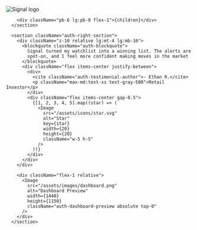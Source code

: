 <section className="auth-left-section scrollbar-hide-default">
        <Link href="/" className="auth-logo">
          <Image
            src="/assets/icons/logo.svg"
            alt="Signal logo"
            width={140}
            height={32}
            className="h-8 w-auto"
          />
        </Link>

        <div className="pb-6 lg:pb-8 flex-1">{children}</div>
      </section>

      <section className="auth-right-section">
        <div className="z-10 relative lg:mt-4 lg:mb-16">
          <blockquote className="auth-blockquote">
            Signal turned my watchlist into a winning list. The alerts are
            spot-on, and I feel more confident making moves in the market
          </blockquote>
          <div className="flex items-center justify-between">
            <div>
              <cite className="auth-testimonial-author">- Ethan R.</cite>
              <p className="max-md:text-xs text-gray-500">Retail Investor</p>
            </div>
            <div className="flex items-center gap-0.5">
              {[1, 2, 3, 4, 5].map((star) => (
                <Image
                  src="/assets/icons/star.svg"
                  alt="Star"
                  key={star}
                  width={20}
                  height={20}
                  className="w-5 h-5"
                />
              ))}
            </div>
          </div>
        </div>

        <div className="flex-1 relative">
          <Image
            src="/assets/images/dashboard.png"
            alt="Dashboard Preview"
            width={1440}
            height={1150}
            className="auth-dashboard-preview absolute top-0"
          />
        </div>
      </section>
